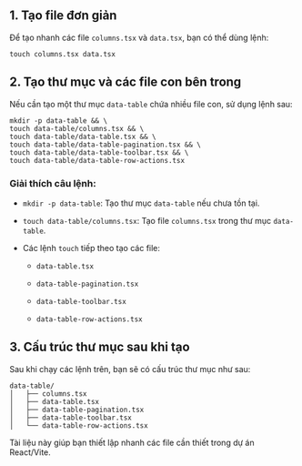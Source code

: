 <br>

## 1. Tạo file đơn giản

Để tạo nhanh các file `columns.tsx` và `data.tsx`, bạn có thể dùng lệnh:

```
touch columns.tsx data.tsx
```

## 2. Tạo thư mục và các file con bên trong

Nếu cần tạo một thư mục `data-table` chứa nhiều file con, sử dụng lệnh sau:

```
mkdir -p data-table && \
touch data-table/columns.tsx && \
touch data-table/data-table.tsx && \
touch data-table/data-table-pagination.tsx && \
touch data-table/data-table-toolbar.tsx && \
touch data-table/data-table-row-actions.tsx
```

### Giải thích câu lệnh:

- `mkdir -p data-table`: Tạo thư mục `data-table` nếu chưa tồn tại.
    
- `touch data-table/columns.tsx`: Tạo file `columns.tsx` trong thư mục `data-table`.
    
- Các lệnh `touch` tiếp theo tạo các file:
    
    - `data-table.tsx`
        
    - `data-table-pagination.tsx`
        
    - `data-table-toolbar.tsx`
        
    - `data-table-row-actions.tsx`
        

## 3. Cấu trúc thư mục sau khi tạo

Sau khi chạy các lệnh trên, bạn sẽ có cấu trúc thư mục như sau:

```
data-table/
│   ├── columns.tsx
│   ├── data-table.tsx
│   ├── data-table-pagination.tsx
│   ├── data-table-toolbar.tsx
│   └── data-table-row-actions.tsx
```

Tài liệu này giúp bạn thiết lập nhanh các file cần thiết trong dự án React/Vite.